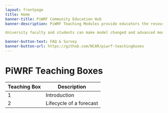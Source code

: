 ```yaml
---
layout: frontpage
title: Home
banner-title: PiWRF Community Education Hub
banner-description: PiWRF Teaching Modules provide educators the resources they need to teach and develop PiWRF modules for middle and high school Earth Science Curricula.  

University faculty and students can make model changed and advanced modules 

banner-button-text: FAQ & Survey
banner-button-url: https://github.com/NCAR/piwrf-teachingboxes
---
```


# PiWRF Teaching Boxes

| Teaching Box | Description |
| ----------- | ----------- |
| 1 | Introduction| Setup RaspberryPi, Run Pi-WRF, and users Jupyter notebook user interface to make forecast|
| 2 | Lifecycle of a forecast| Learn about how forecasts are made and try out student excersize to test your performance versus your local news source (coming soon)|

